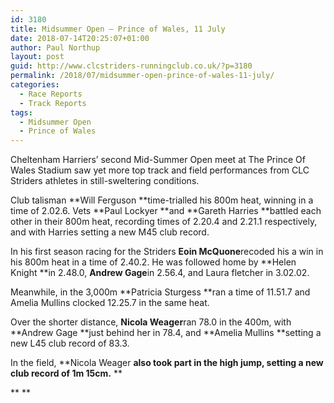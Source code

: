 ```yaml
---
id: 3180
title: Midsummer Open – Prince of Wales, 11 July
date: 2018-07-14T20:25:07+01:00
author: Paul Northup
layout: post
guid: http://www.clcstriders-runningclub.co.uk/?p=3180
permalink: /2018/07/midsummer-open-prince-of-wales-11-july/
categories:
  - Race Reports
  - Track Reports
tags:
  - Midsummer Open
  - Prince of Wales
---
```

Cheltenham Harriers’ second Mid-Summer Open meet at The Prince Of Wales Stadium saw yet more top track and field performances from CLC Striders athletes in still-sweltering conditions.

Club talisman **Will Ferguson **time-trialled his 800m heat, winning in a time of 2.02.6. Vets **Paul Lockyer **and **Gareth Harries **battled each other in their 800m heat, recording times of 2.20.4 and 2.21.1 respectively, and with Harries setting a new M45 club record.

In his first season racing for the Striders **Eoin McQuone**recoded his a win in his 800m heat in a time of 2.40.2. He was followed home by **Helen Knight **in 2.48.0, **Andrew Gage**in 2.56.4, and Laura fletcher in 3.02.02.

Meanwhile, in the 3,000m **Patricia Sturgess **ran a time of 11.51.7 and Amelia Mullins clocked 12.25.7 in the same heat.

Over the shorter distance, **Nicola Weager**ran 78.0 in the 400m, with **Andrew Gage **just behind her in 78.4, and **Amelia Mullins **setting a new L45 club record of 83.3.

In the field, **Nicola Weager **also took part in the high jump, setting a new club record of 1m 15cm.** **

** **